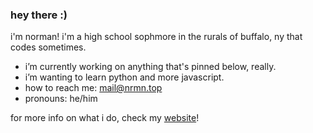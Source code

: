 ### hey there :)

i'm norman! i'm a high school sophmore in the rurals of buffalo, ny that codes sometimes.

- i’m currently working on anything that's pinned below, really.
- i’m wanting to learn python and more javascript.
- how to reach me: [mail@nrmn.top](https://www.nrmn.top/contact/)
- pronouns: he/him

for more info on what i do, check my [website](https://www.nrmn.top)!
